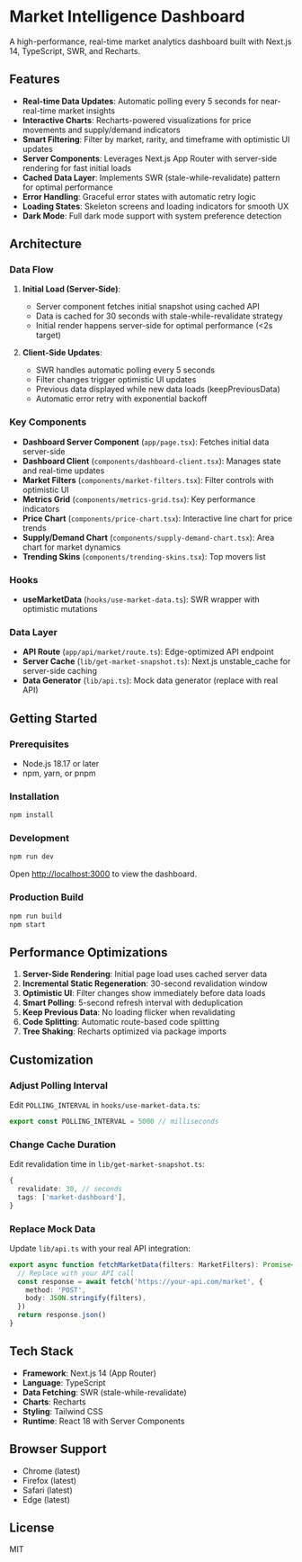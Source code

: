# Market Intelligence Dashboard

A high-performance, real-time market analytics dashboard built with Next.js 14, TypeScript, SWR, and Recharts.

## Features

- **Real-time Data Updates**: Automatic polling every 5 seconds for near-real-time market insights
- **Interactive Charts**: Recharts-powered visualizations for price movements and supply/demand indicators
- **Smart Filtering**: Filter by market, rarity, and timeframe with optimistic UI updates
- **Server Components**: Leverages Next.js App Router with server-side rendering for fast initial loads
- **Cached Data Layer**: Implements SWR (stale-while-revalidate) pattern for optimal performance
- **Error Handling**: Graceful error states with automatic retry logic
- **Loading States**: Skeleton screens and loading indicators for smooth UX
- **Dark Mode**: Full dark mode support with system preference detection

## Architecture

### Data Flow

1. **Initial Load (Server-Side)**:
   - Server component fetches initial snapshot using cached API
   - Data is cached for 30 seconds with stale-while-revalidate strategy
   - Initial render happens server-side for optimal performance (<2s target)

2. **Client-Side Updates**:
   - SWR handles automatic polling every 5 seconds
   - Filter changes trigger optimistic UI updates
   - Previous data displayed while new data loads (keepPreviousData)
   - Automatic error retry with exponential backoff

### Key Components

- **Dashboard Server Component** (`app/page.tsx`): Fetches initial data server-side
- **Dashboard Client** (`components/dashboard-client.tsx`): Manages state and real-time updates
- **Market Filters** (`components/market-filters.tsx`): Filter controls with optimistic UI
- **Metrics Grid** (`components/metrics-grid.tsx`): Key performance indicators
- **Price Chart** (`components/price-chart.tsx`): Interactive line chart for price trends
- **Supply/Demand Chart** (`components/supply-demand-chart.tsx`): Area chart for market dynamics
- **Trending Skins** (`components/trending-skins.tsx`): Top movers list

### Hooks

- **useMarketData** (`hooks/use-market-data.ts`): SWR wrapper with optimistic mutations

### Data Layer

- **API Route** (`app/api/market/route.ts`): Edge-optimized API endpoint
- **Server Cache** (`lib/get-market-snapshot.ts`): Next.js unstable_cache for server-side caching
- **Data Generator** (`lib/api.ts`): Mock data generator (replace with real API)

## Getting Started

### Prerequisites

- Node.js 18.17 or later
- npm, yarn, or pnpm

### Installation

```bash
npm install
```

### Development

```bash
npm run dev
```

Open [http://localhost:3000](http://localhost:3000) to view the dashboard.

### Production Build

```bash
npm run build
npm start
```

## Performance Optimizations

1. **Server-Side Rendering**: Initial page load uses cached server data
2. **Incremental Static Regeneration**: 30-second revalidation window
3. **Optimistic UI**: Filter changes show immediately before data loads
4. **Smart Polling**: 5-second refresh interval with deduplication
5. **Keep Previous Data**: No loading flicker when revalidating
6. **Code Splitting**: Automatic route-based code splitting
7. **Tree Shaking**: Recharts optimized via package imports

## Customization

### Adjust Polling Interval

Edit `POLLING_INTERVAL` in `hooks/use-market-data.ts`:

```typescript
export const POLLING_INTERVAL = 5000 // milliseconds
```

### Change Cache Duration

Edit revalidation time in `lib/get-market-snapshot.ts`:

```typescript
{
  revalidate: 30, // seconds
  tags: ['market-dashboard'],
}
```

### Replace Mock Data

Update `lib/api.ts` with your real API integration:

```typescript
export async function fetchMarketData(filters: MarketFilters): Promise<MarketSnapshot> {
  // Replace with your API call
  const response = await fetch('https://your-api.com/market', {
    method: 'POST',
    body: JSON.stringify(filters),
  })
  return response.json()
}
```

## Tech Stack

- **Framework**: Next.js 14 (App Router)
- **Language**: TypeScript
- **Data Fetching**: SWR (stale-while-revalidate)
- **Charts**: Recharts
- **Styling**: Tailwind CSS
- **Runtime**: React 18 with Server Components

## Browser Support

- Chrome (latest)
- Firefox (latest)
- Safari (latest)
- Edge (latest)

## License

MIT
